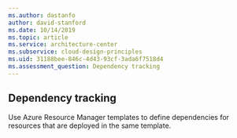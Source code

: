 ```yaml
---
ms.author: dastanfo
author: david-stanford
ms.date: 10/14/2019
ms.topic: article
ms.service: architecture-center
ms.subservice: cloud-design-principles
ms.uid: 31188bee-846c-4d43-93cf-3ada6f7518d4
ms.assessment_question: Dependency tracking
---
```

## Dependency tracking

Use Azure Resource Manager templates to define dependencies for resources that are deployed in the same template.

